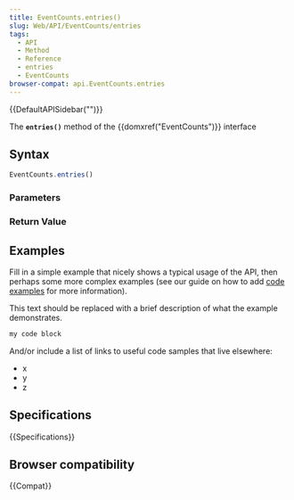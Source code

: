 ```yaml
---
title: EventCounts.entries()
slug: Web/API/EventCounts/entries
tags:
  - API
  - Method
  - Reference
  - entries
  - EventCounts
browser-compat: api.EventCounts.entries
---
```

{{DefaultAPISidebar("")}}

The **`entries()`** method of the {{domxref("EventCounts")}} interface 

## Syntax

```js
EventCounts.entries()
```

### Parameters



### Return Value



## Examples

Fill in a simple example that nicely shows a typical usage of the API, then perhaps some more complex examples (see our guide on how to add [code examples](/en-US/docs/MDN/Contribute/Structures/Code_examples) for more information).

This text should be replaced with a brief description of what the example demonstrates.

```js
my code block
```

And/or include a list of links to useful code samples that live elsewhere:

*   x
*   y
*   z

## Specifications

{{Specifications}}

## Browser compatibility

{{Compat}}

